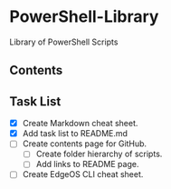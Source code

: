# PowerShell-Library
Library of PowerShell Scripts

## Contents

## Task List 

- [x] Create Markdown cheat sheet. 
- [x] Add task list to README.md
- [ ] Create contents page for GitHub.
    - [ ] Create folder hierarchy of scripts.
    - [ ] Add links to README page.
- [ ] Create EdgeOS CLI cheat sheet.
